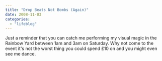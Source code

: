 ```yaml
---
title: "Drop Beats Not Bombs (Again)"
date: 2008-11-03
categories: 
  - "lifeblog"
---
```


Just a reminder that you can catch me performing my visual magic in the Rainbow Yard between 1am and 3am on Saturday. Why not come to the event it's not the worst thing you could spend £10 on and you might even see me dance.
